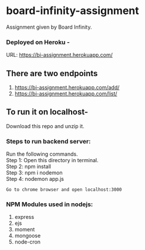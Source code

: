 # board-infinity-assignment
Assignment given by Board Infinity.

### Deployed on Heroku - 
URL: https://bi-assignment.herokuapp.com/

## There are two endpoints
1. https://bi-assignment.herokuapp.com/add/
2. https://bi-assignment.herokuapp.com/list/

## To run it on localhost-
Download this repo and unzip it.

### Steps to run backend server:
  Run the following commands.\
    Step 1: Open this directory in terminal.\
    Step 2: npm install\
    Step 3: npm i nodemon\
    Step 4: nodemon app.js
    
    Go to chrome browser and open localhost:3000

### NPM Modules used in nodejs:
1. express
2. ejs
3. moment
4. mongoose
5. node-cron

